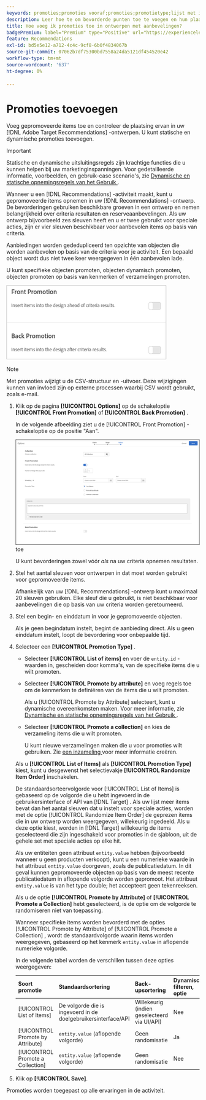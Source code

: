 ```yaml
---
keywords: promoties;promoties vooraf;promoties;promotietype;lijst met items;promoten op kenmerk;een verzameling promoten
description: Leer hoe te om bevorderde punten toe te voegen en hun plaatsing in uw ontwerpen van de Aanbevelingen van Adobe te controleren  [!DNL Target] . U kunt statische en dynamische promoties toevoegen.
title: Hoe voeg ik promoties toe in ontwerpen met aanbevelingen?
badgePremium: label="Premium" type="Positive" url="https://experienceleague.adobe.com/docs/target/using/introduction/intro.html?lang=en#premium newtab=true" tooltip="Kijk wat er in Target Premium is opgenomen."
feature: Recommendations
exl-id: bd5e5e12-a712-4c4c-9cf8-6b0f4834067b
source-git-commit: 07062b7df75300bd7558a24da5121df454520e42
workflow-type: tm+mt
source-wordcount: '637'
ht-degree: 0%

---
```


# Promoties toevoegen

Voeg gepromoveerde items toe en controleer de plaatsing ervan in uw [!DNL Adobe Target Recommendations] -ontwerpen. U kunt statische en dynamische promoties toevoegen.

>[!IMPORTANT]
>
>Statische en dynamische uitsluitingsregels zijn krachtige functies die u kunnen helpen bij uw marketinginspanningen. Voor gedetailleerde informatie, voorbeelden, en gebruik-case scenario&#39;s, zie [ Dynamische en statische opnemingsregels van het Gebruik ](/help/main/c-recommendations/c-algorithms/use-dynamic-and-static-inclusion-rules.md#concept_4CB5C0FA705D4E449BD0B37B3D987F9F).

Wanneer u een [!DNL Recommendations] -activiteit maakt, kunt u gepromoveerde items opnemen in uw [!DNL Recommendations] -ontwerp. De bevorderingen gebruiken beschikbare groeven in een ontwerp en nemen belangrijkheid over criteria resultaten en reserveaanbevelingen. Als uw ontwerp bijvoorbeeld zes sleuven heeft en u er twee gebruikt voor speciale acties, zijn er vier sleuven beschikbaar voor aanbevolen items op basis van criteria.

Aanbiedingen worden gededupliceerd ten opzichte van objecten die worden aanbevolen op basis van de criteria voor je activiteit. Een bepaald object wordt dus niet twee keer weergegeven in één aanbevolen lade.

U kunt specifieke objecten promoten, objecten dynamisch promoten, objecten promoten op basis van kenmerken of verzamelingen promoten.

![[!UICONTROL Front Promotion] en [!UICONTROL Back Promotion] opties in [!DNL Target] UI ](assets/add_promotion_toggles.png)

>[!NOTE]
>
>Met promoties wijzigt u de CSV-structuur en -uitvoer. Deze wijzigingen kunnen van invloed zijn op externe processen waarbij CSV wordt gebruikt, zoals e-mail.

1. Klik op de pagina **[!UICONTROL Options]** op de schakeloptie **[!UICONTROL Front Promotion]** of **[!UICONTROL Back Promotion]** .

   In de volgende afbeelding ziet u de [!UICONTROL Front Promotion] -schakeloptie op de positie &quot;Aan&quot;.

   ![ voeg de Voorste opties van de Bevordering ](/help/main/c-recommendations/t-create-recs-activity/assets/add_promotion_front.png) toe

   U kunt bevorderingen zowel vóór *als* na uw criteria opnemen resultaten.

1. Stel het aantal sleuven voor ontwerpen in dat moet worden gebruikt voor gepromoveerde items.

   Afhankelijk van uw [!DNL Recommendations] -ontwerp kunt u maximaal 20 sleuven gebruiken. Elke sleuf die u gebruikt, is niet beschikbaar voor aanbevelingen die op basis van uw criteria worden geretourneerd.

1. Stel een begin- en einddatum in voor je gepromoveerde objecten.

   Als je geen begindatum instelt, begint de aanbieding direct. Als u geen einddatum instelt, loopt de bevordering voor onbepaalde tijd.

1. Selecteer een **[!UICONTROL Promotion Type]** .

   * Selecteer **[!UICONTROL List of items]** en voer de `entity.id` -waarden in, gescheiden door komma&#39;s, van de specifieke items die u wilt promoten.

   * Selecteer **[!UICONTROL Promote by attribute]** en voeg regels toe om de kenmerken te definiëren van de items die u wilt promoten.

     Als u [!UICONTROL Promote by Attribute] selecteert, kunt u dynamische overeenkomsten maken. Voor meer informatie, zie [ Dynamische en statische opnemingsregels van het Gebruik ](/help/main/c-recommendations/c-algorithms/use-dynamic-and-static-inclusion-rules.md#concept_4CB5C0FA705D4E449BD0B37B3D987F9F).

   * Selecteer **[!UICONTROL Promote a collection]** en kies de verzameling items die u wilt promoten.

     U kunt nieuwe verzamelingen maken die u voor promoties wilt gebruiken. Zie [ een inzameling ](/help/main/c-recommendations/c-products/collections.md#task_1256DFF6842141FCAADD9E1428EF7F08) voor meer informatie creëren.

   Als u **[!UICONTROL List of Items]** als **[!UICONTROL Promotion Type]** kiest, kunt u desgewenst het selectievakje **[!UICONTROL Randomize Item Order]** inschakelen.

   De standaardsorteervolgorde voor [!UICONTROL List of Items] is gebaseerd op de volgorde die u hebt ingevoerd in de gebruikersinterface of API van [!DNL Target] . Als uw lijst meer items bevat dan het aantal sleuven dat u instelt voor speciale acties, worden met de optie [!UICONTROL Randomize Item Order] de geprezen items die in uw ontwerp worden weergegeven, willekeurig ingedeeld. Als u deze optie kiest, worden in [!DNL Target] willekeurig de items geselecteerd die zijn ingeschakeld voor promoties in de sjabloon, uit de gehele set met speciale acties op elke hit.

   Als uw entiteiten geen attribuut `entity.value` hebben (bijvoorbeeld wanneer u geen producten verkoopt), kunt u een numerieke waarde in het attribuut `entity.value` doorgeven, zoals de publicatiedatum. In dit geval kunnen gepromoveerde objecten op basis van de meest recente publicatiedatum in aflopende volgorde worden gepromoot. Het attribuut `entity.value` is van het type double; het accepteert geen tekenreeksen.

   Als u de optie **[!UICONTROL Promote by Attribute]** of **[!UICONTROL Promote a Collection]** hebt geselecteerd, is de optie om de volgorde te randomiseren niet van toepassing.

   Wanneer specifieke items worden bevorderd met de opties [!UICONTROL Promote by Attribute] of [!UICONTROL Promote a Collection] , wordt de standaardvolgorde waarin items worden weergegeven, gebaseerd op het kenmerk `entity.value` in aflopende numerieke volgorde.

   In de volgende tabel worden de verschillen tussen deze opties weergegeven:

   | Soort promotie | Standaardsortering | Back-upsortering | Dynamisch filteren, optie |
   | --- | --- | --- | --- |
   | [!UICONTROL List of Items] | De volgorde die is ingevoerd in de doelgebruikersinterface/API | Willekeurig (indien geselecteerd via UI/API) | Nee |
   | [!UICONTROL Promote by Attribute] | `entity.value` (aflopende volgorde) | Geen randomisatie | Ja |
   | [!UICONTROL Promote a Collection] | `entity.value` (aflopende volgorde) | Geen randomisatie | Nee |

1. Klik op **[!UICONTROL Save]**.

Promoties worden toegepast op alle ervaringen in de activiteit.
